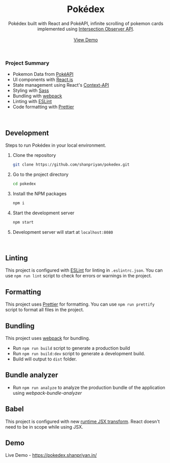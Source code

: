 <br/>

  <h1 align="center">Pokédex</h1>

  <p align="center">
    Pokédex built with React and PokéAPI, infinite scrolling of pokemon cards implemented using <a href="https://developer.mozilla.org/en-US/docs/Web/API/Intersection_Observer_API" target="_blank">Intersection Observer API</a>.
    <br />
    <br />
    <a href="https://pokedex.shanpriyan.in/" target="_blank"  >View Demo</a>
  </p>
</p>

<br />

### Project Summary

- Pokemon Data from [PokéAPI](https://pokeapi.co/)
- UI components with [React.js](https://reactjs.org/)
- State management using React's [Context-API](https://reactjs.org/docs/context.html)
- Styling with [Sass](https://sass-lang.com/)
- Bundling with [webpack](https://webpack.js.org/)
- Linting with [ESLint](https://eslint.org/)
- Code formatting with [Prettier](https://prettier.io/)

<br />

## Development

Steps to run Pokédex in your local environment.

1. Clone the repository

   ```sh
   git clone https://github.com/shanpriyan/pokedex.git
   ```

2. Go to the project directory

   ```sh
   cd pokedex
   ```

3. Install the NPM packages

   ```sh
   npm i
   ```

4. Start the development server

   ```sh
   npm start
   ```

5. Development server will start at `localhost:8080`

<br/>

## Linting

This project is configured with [ESLint](https://eslint.org/) for linting in `.eslintrc.json`. You can use `npm run lint` script to check for errors or warnings in the project.
<br/>

## Formatting

This project uses [Prettier](https://prettier.io/) for formatting. You can use `npm run prettify` script to format all files in the project.

## Bundling

This project uses [webpack](https://webpack.js.org/) for bundling.

- Run `npm run build` script to generate a production build
- Run `npm run build:dev` script to generate a development build.
- Build will output to `dist` folder.

## Bundle analyzer

- Run `npm run analyze` to analyze the production bundle of the application using _webpack-bundle-analyzer_

## Babel

This project is configured with new [runtime JSX transform](https://reactjs.org/blog/2020/09/22/introducing-the-new-jsx-transform.html). React doesn't need to be in scope while using JSX.

## Demo

Live Demo - https://pokedex.shanpriyan.in/
